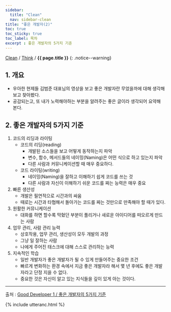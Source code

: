 ```yaml
---
sidebar:
  title: "Clean"
  nav: sidebar-clean
title: "좋은 개발자(2)"
toc: true
toc_sticky: true
toc_label: 목차
excerpt : 좋은 개발자의 5가지 기준
---
```

[Clean](/clean/) / [Think](/clean/think/) / **{{ page.title }}**
{: .notice--warning}

## 1. 개요

- 우아한 현제들 김범준 대표님의 영상을 보고 좋은 개발자란 무었을까에 대해 생각해보고 찾아봤다.
- 공감되는고, 또 내가 노력해야하는 부분을 알려주는 좋은 글이라 생각되어 요약해 본다.

## 2. 좋은 개발자의 5가지 기준

1. 코드의 리딩과 라이팅
    * 코드의 리딩(reading)
        * 개발된 소스들을 보고 어떻게 동작하는지 파악
        * 변수, 함수, 메서드들의 네이밍(Naming)은 어떤 식으로 하고 있는지 파악
        * 다른 사람과 커뮤니케이션할 때 매우 중요하다.
    * 코드 라이팅(writing)
        * 네이밍(Naming)을 잘하고 이해하기 쉽게 코드를 쓰는 것
        * 다른 사람과 자신이 이해하기 쉬운 코드를 짜는 능력은 매우 중요
2. 빠른 생산성
    * 개발은 필연적으로 시간과의 싸움
    * 때로는 시간과 타협해서 돌아가는 코드를 짜는 것만으로 만족해야 할 때가 있다.
3. 원활한 커뮤니케이션
    * 대화를 하면 할수록 막혔던 부분이 풀리거나 새로운 아이디어를 떠오르게 만드는 사람
4. 업무 관리, 사람 관리 능력
    * 상호작용, 업무 관리, 생산성이 모두 개발의 과정
    * 그냥 일 잘하는 사람
    * 나에게 주어진 태스크에 대해 스스로 관리하는 능력
5. 지속적인 학습
    * 일반 개발자가 좋은 개발자가 될 수 있게 만들어주는 중요한 조건
    * 빠르게 변화하는 환경 속에서 지금 좋은 개발자라 해서 몇 년 후에도 좋은 개발자라고 단정 지을 수 없다.
    * 중요한 것은 자신이 알고 있는 지식들을 깊이 있게 아는 것이다.

---

출처 : [Good Developer 1 / 좋은 개발자의 5가지 기준](https://medium.com/code-states/good-developer-1-%EC%A2%8B%EC%9D%80-%EA%B0%9C%EB%B0%9C%EC%9E%90%EC%9D%98-5%EA%B0%80%EC%A7%80-%EA%B8%B0%EC%A4%80-b4b9f166caf7)

{% include utteranc.html %}
